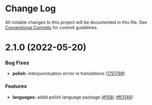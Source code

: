 # Change Log

All notable changes to this project will be documented in this file.
See [Conventional Commits](https://conventionalcommits.org) for commit guidelines.

# 2.1.0 (2022-05-20)


### Bug Fixes

* **polish:** interpunctuation errror in translations ([1751799](https://github.com/zxcvbn-ts/zxcvbn/commit/175179992d4861d6ea7b04c1bb406010f8428ab9))


### Features

* **languages:** addd polish language package ([#108](https://github.com/zxcvbn-ts/zxcvbn/issues/108)) ([fff3146](https://github.com/zxcvbn-ts/zxcvbn/commit/fff3146ee508901f20e053b295d018d143ad9b88))
